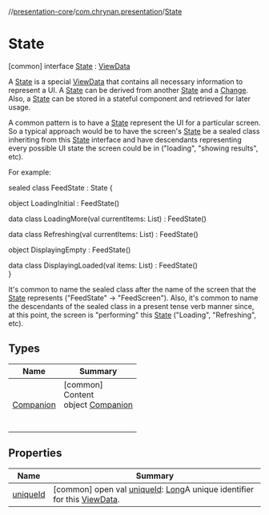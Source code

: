 //[presentation-core](../../../index.md)/[com.chrynan.presentation](../index.md)/[State](index.md)



# State  
 [common] interface [State](index.md) : [ViewData](../-view-data/index.md)

A [State](index.md) is a special [ViewData](../-view-data/index.md) that contains all necessary information to represent a UI. A [State](index.md) can be derived from another [State](index.md) and a [Change](../-change/index.md). Also, a [State](index.md) can be stored in a stateful component and retrieved for later usage.



A common pattern is to have a [State](index.md) represent the UI for a particular screen. So a typical approach would be to have the screen's [State](index.md) be a sealed class inheriting from this [State](index.md) interface and have descendants representing every possible UI state the screen could be in ("loading", "showing results", etc).



For example:

sealed class FeedState : State {  
  
   object LoadingInitial : FeedState()  
  
   data class LoadingMore(val currentItems: List<Item>) : FeedState()  
  
   data class Refreshing(val currentItems: List<Item>) : FeedState()  
  
   object DisplayingEmpty : FeedState()  
  
   data class DisplayingLoaded(val items: List<Item>) : FeedState()  
}

It's common to name the sealed class after the name of the screen that the [State](index.md) represents ("FeedState" -> "FeedScreen"). Also, it's common to name the descendants of the sealed class in a present tense verb manner since, at this point, the screen is "performing" this [State](index.md) ("Loading", "Refreshing", etc).

   


## Types  
  
|  Name |  Summary | 
|---|---|
| <a name="com.chrynan.presentation/State.Companion///PointingToDeclaration/"></a>[Companion](-companion/index.md)| <a name="com.chrynan.presentation/State.Companion///PointingToDeclaration/"></a>[common]  <br>Content  <br>object [Companion](-companion/index.md)  <br><br><br>|


## Properties  
  
|  Name |  Summary | 
|---|---|
| <a name="com.chrynan.presentation/State/uniqueId/#/PointingToDeclaration/"></a>[uniqueId](index.md#%5Bcom.chrynan.presentation%2FState%2FuniqueId%2F%23%2FPointingToDeclaration%2F%5D%2FProperties%2F2083174185)| <a name="com.chrynan.presentation/State/uniqueId/#/PointingToDeclaration/"></a> [common] open val [uniqueId](index.md#%5Bcom.chrynan.presentation%2FState%2FuniqueId%2F%23%2FPointingToDeclaration%2F%5D%2FProperties%2F2083174185): [Long](https://kotlinlang.org/api/latest/jvm/stdlib/kotlin/-long/index.html)A unique identifier for this [ViewData](../-view-data/index.md).   <br>|

